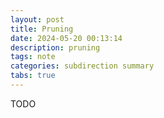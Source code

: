 ```yaml
---
layout: post
title: Pruning
date: 2024-05-20 00:13:14
description: pruning
tags: note
categories: subdirection summary
tabs: true
---
```


TODO